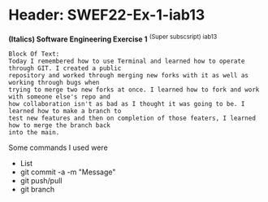 # Header:  SWEF22-Ex-1-iab13
**(Italics) Software Engineering Exercise 1**
<sup>(Super subscsript)  iab13</sub>
```
Block Of Text:
Today I remembered how to use Terminal and learned how to operate through GIT. I created a public 
repository and worked through merging new forks with it as well as working through bugs when 
trying to merge two new forks at once. I learned how to fork and work with someone else's repo and 
how collaboration isn't as bad as I thought it was going to be. I learned how to make a branch to 
test new features and then on completion of those featers, I learned how to merge the branch back 
into the main. 
 ```

 Some commands I used were
 - List
 - git commit -a -m "Message"
 - git push/pull
 - git branch

